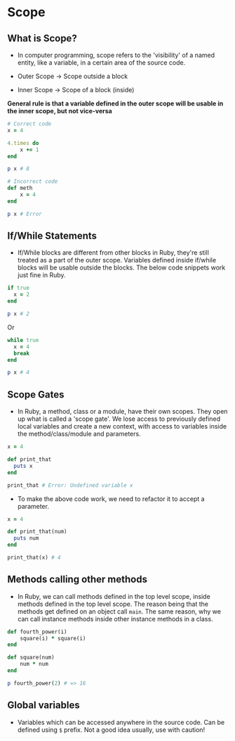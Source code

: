 # Scope

## What is Scope?

* In computer programming, scope refers to the 'visibility' of a named entity, like a variable, in a certain area of the source code.

* Outer Scope -> Scope outside a block
* Inner Scope -> Scope of a block (inside)

**General rule is that a variable defined in the outer scope will be usable in the inner scope, but not vice-versa**

```ruby
# Correct code
x = 4

4.times do
    x += 1
end

p x # 8
```

```ruby
# Incorrect code
def meth
    x = 4
end

p x # Error
```

## If/While Statements

* If/While blocks are different from other blocks in Ruby, they're still treated as a part of the outer scope. Variables defined inside if/while blocks will be usable outside the blocks. The below code snippets work just fine in Ruby.

```ruby
if true
  x = 2
end

p x # 2
```

Or

```ruby
while true
  x = 4
  break
end

p x # 4
```

## Scope Gates

* In Ruby, a method, class or a module, have their own scopes. They open up what is called a 'scope gate'. We lose access to previously defined local variables and create a new context, with access to variables inside the method/class/module and parameters.

```ruby
x = 4

def print_that
  puts x
end

print_that # Error: Undefined variable x
```

* To make the above code work, we need to refactor it to accept a parameter.

```ruby
x = 4

def print_that(num)
  puts num
end

print_that(x) # 4
```

## Methods calling other methods

* In Ruby, we can call methods defined in the top level scope, inside methods defined in the top level scope. The reason being that the methods get defined on an object call ```main```. The same reason, why we can call instance methods inside other instance methods in a class.

```ruby
def fourth_power(i)
    square(i) * square(i)
end

def square(num)
    num * num
end

p fourth_power(2) # => 16
```

## Global variables

* Variables which can be accessed anywhere in the source code. Can be defined using ```$``` prefix. Not a good idea usually, use with caution!